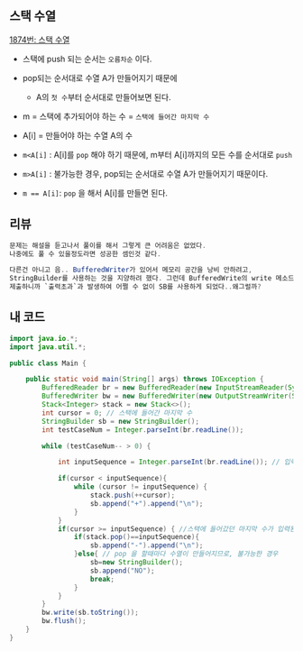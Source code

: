 ## 스택 수열

[1874번: 스택 수열](https://www.acmicpc.net/problem/1874)

- 스택에 push 되는 순서는 `오름차순` 이다.
- pop되는 순서대로 수열 A가 만들어지기 때문에
    - A의 `첫 수`부터 순서대로 만들어보면 된다.

- m = 스택에 추가되어야 하는 수 = `스택에 들어간 마지막 수`
- A[i] = 만들어야 하는 수열 A의 수

- `m<A[i]` :  A[i]를 `pop` 해야 하기 때문에, m부터 A[i]까지의 모든 수를 순서대로 `push`

- `m>A[i]` : 불가능한 경우, pop되는 순서대로 수열 A가 만들어지기 때문이다.
- `m == A[i]`:  `pop` 을 해서 A[i]를 만들면 된다.

## 리뷰

```java
문제는 해설을 듣고나서 풀이를 해서 그렇게 큰 어려움은 없었다.
나중에도 풀 수 있을정도라면 성공한 셈인것 같다.

다른건 아니고 음.. BufferedWriter가 있어서 메모리 공간을 낭비 안하려고, 
StringBuilder를 사용하는 것을 지양하려 했다. 그런데 BufferedWrite의 write 메소드를 사용하고, 
제출하니까 `출력초과`과 발생하여 어쩔 수 없이 SB를 사용하게 되었다..왜그럴까?
```

## 내 코드

```java
import java.io.*;
import java.util.*;

public class Main {

    public static void main(String[] args) throws IOException {
        BufferedReader br = new BufferedReader(new InputStreamReader(System.in));
        BufferedWriter bw = new BufferedWriter(new OutputStreamWriter(System.out));
        Stack<Integer> stack = new Stack<>();
        int cursor = 0; // 스택에 들어간 마지막 수
        StringBuilder sb = new StringBuilder();
        int testCaseNum = Integer.parseInt(br.readLine());

        while (testCaseNum-- > 0) {

            int inputSequence = Integer.parseInt(br.readLine()); // 입력된 수열

            if(cursor < inputSequence){
                while (cursor != inputSequence) {
                    stack.push(++cursor);
                    sb.append("+").append("\n");
                }
            }
            if(cursor >= inputSequence) { //스택에 들어갔던 마지막 수가 입력된 수열보다 크거나 같을 경우
                if(stack.pop()==inputSequence){
                    sb.append("-").append("\n");
                }else{ // pop 을 할때마다 수열이 만들어지므로, 불가능한 경우
                    sb=new StringBuilder();
                    sb.append("NO");
                    break;
                }
            }
        }
        bw.write(sb.toString());
        bw.flush();
    }
}
```